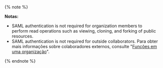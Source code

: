 {% note %}

**Notas:**

- SAML authentication is not required for organization members to perform read operations such as viewing, cloning, and forking of public resources.
- SAML authentication is not required for outside collaborators. Para obter mais informações sobre colaboradores externos, consulte "[Funções em uma organização](/organizations/managing-peoples-access-to-your-organization-with-roles/roles-in-an-organization#outside-collaborators)".

{% endnote %}
